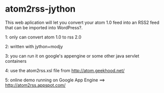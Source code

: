 atom2rss-jython
===================

This web aplication will let you convert your atom 1.0 feed into an RSS2 feed that can be imported into WordPress?.

1: only can convert atom 1.0 to rss 2.0

2: written with jython+modjy

3: you can run it on google's appengine or some other java servlet containers

4: use the atom2rss.xsl file from http://atom.geekhood.net/

5: online demo running on Google App Engine  ==>  http://atom2rss.appspot.com/
